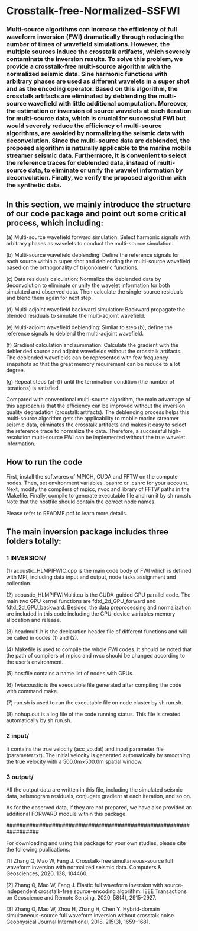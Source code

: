 # Crosstalk-free-Normalized-SSFWI
### Multi-source algorithms can increase the efficiency of full waveform inversion (FWI) dramatically through reducing the number of times of wavefield simulations. However, the multiple sources induce the crosstalk artifacts, which severely contaminate the inversion results. To solve this problem, we provide a crosstalk-free multi-source algorithm with the normalized seismic data. Sine harmonic functions with arbitrary phases are used as different wavelets in a super shot and as the encoding operator. Based on this algorithm, the crosstalk artifacts are eliminated by deblending the multi-source wavefield with little additional computation. Moreover, the estimation or inversion of source wavelets at each iteration for multi-source data, which is crucial for successful FWI but would severely reduce the efficiency of multi-source algorithms, are avoided by normalizing the seismic data with deconvolution. Since the multi-source data are deblended, the proposed algorithm is naturally applicable to the marine mobile streamer seismic data. Furthermore, it is convenient to select the reference traces for deblended data, instead of multi-source data, to eliminate or unify the wavelet information by deconvolution. Finally, we verify the proposed algorithm with the synthetic data.

## In this section, we mainly introduce the structure of our code package and point out some critical process, which including:
(a)	Multi-source wavefield forward simulation: Select harmonic signals with arbitrary phases as wavelets to conduct the multi-source simulation.

(b)	Multi-source wavefield deblending: Define the reference signals for each source within a super shot and deblending the multi-source wavefield based on the orthogonality of trigonometric functions.

(c)	Data residuals calculation: Normalize the deblended data by deconvolution to eliminate or unify the wavelet information for both simulated and observed data. Then calculate the single-source residuals and blend them again for next step.

(d) 	Multi-adjoint wavefield backward simulation: Backward propagate the blended residuals to simulate the multi-adjoint wavefield.

(e)	Multi-adjoint wavefield deblending: Similar to step (b), define the reference signals to deblend the multi-adjoint wavefield.

(f)	Gradient calculation and summation: Calculate the gradient with the deblended source and adjoint wavefields without the crosstalk artifacts. The deblended wavefields can be represented with few frequency snapshots so that the great memory requirement can be reduce to a lot degree.

(g)	Repeat steps (a)-(f) until the termination condition (the number of iterations) is satisfied.

Compared with conventional multi-source algorithm, the main advantage of this approach is that the efficiency can be improved without the inversion quality degradation (crosstalk artifacts). The deblending process helps this multi-source algorithm gets the applicability to mobile marine streamer seismic data, eliminates the crosstalk artifacts and makes it easy to select the reference trace to normalize the data. Therefore, a successful high-resolution multi-source FWI can be implemented without the true wavelet information.

## How to run the code
First, install the softwares of MPICH, CUDA and FFTW on the compute nodes. Then, set environment variables .bashrc or .cshrc for your account. Next, modify the compilers of mpicc, nvcc and library of FFTW paths in the Makefile. Finally, compile to generate executable file and run it by sh run.sh. Note that the hostfile should contain the correct node names.

Please refer to README.pdf to learn more details.

## The main inversion package includes three folders totally:
### 1	INVERSION/
(1) 	acoustic_HLMPIFWIC.cpp is the main code body of FWI which is defined with MPI, including data input and output, node tasks assignment and collection.

(2)	acoustic_HLMPIFWIMulti.cu is the CUDA-guided GPU parallel code. The main two GPU kernel functions are fdtd_2d_GPU_forward and fdtd_2d_GPU_backward. Besides, the data preprocessing and normalization are included in this code including the GPU-device variables memory allocation and release.

(3)	headmulti.h is the declaration header file of different functions and will be called in codes (1) and (2).

(4)	Makefile is used to compile the whole FWI codes. It should be noted that the path of compilers of mpicc and nvcc should be changed according to the user’s environment.

(5) 	hostfile contains a name list of nodes with GPUs.

(6) 	fwiacoustic is the executable file generated after compiling the code with command make.

(7)	run.sh is used to run the executable file on node cluster by sh run.sh.

(8)	nohup.out is a log file of the code running status. This file is created automatically by sh run.sh.

### 2	input/ 
It contains the true velocity (acc_vp.dat) and input parameter file (parameter.txt). The initial velocity is generated automatically by smoothing the true velocity with a 500.0m×500.0m spatial window.

### 3	output/ 
All the output data are written in this file, including the simulated seismic data, seismogram residuals, conjugate gradient at each iteration, and so on.

As for the observed data, if they are not prepared, we have also provided an additional FORWARD module within this package.

##################################################################

For downloading and using this package for your own studies, please cite the following publications:

[1] Zhang Q, Mao W, Fang J. Crosstalk-free simultaneous-source full waveform inversion with normalized seismic data. Computers & Geosciences, 2020, 138, 104460.

[2] Zhang Q, Mao W, Fang J. Elastic full waveform inversion with source-independent crosstalk-free source-encoding algorithm. IEEE Transactions on Geoscience and Remote Sensing, 2020, 58(4), 2915-2927.

[3] Zhang Q, Mao W, Zhou H, Zhang H, Chen Y. Hybrid-domain simultaneous-source full waveform inversion without crosstalk noise. Geophysical Journal International, 2018, 215(3), 1659–1681.
